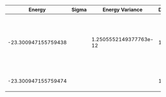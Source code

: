 | Energy              | Sigma | Energy Variance        | DOF | Einf                | Method                                                       | Reference |
|---------------------|-------|------------------------|-----|---------------------|--------------------------------------------------------------|-----------|
| -23.300947155759438 |       | 1.2505552149377763e-12 | 10  | -20.641777777777783 | DMRG (bond dimension 100) using fork tensor product states with U(1) symmetries for charge and spin sector | TODO: ask Xiaodong |
| -23.300947155759474 |       |                        | 10  | -20.641777777777783 | Exact diagonalization                                        | TODO: ask Xiaodong |
